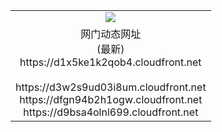 ﻿<table>
  <tr></tr>
  <tr><td colspan=2 align=center><img src="https://d1x5ke1k2qob4.cloudfront.net/Up/oGate.jpg" /></td></tr>
  <tr><td colspan=2 align=center>网门动态网址<br/>(最新)
<br>https://d1x5ke1k2qob4.cloudfront.net
<br/>
<br>https://d3w2s9ud03i8um.cloudfront.net
<br>https://dfgn94b2h1ogw.cloudfront.net
<br>https://d9bsa4olnl699.cloudfront.net
    </td>
  </tr>
</table>

